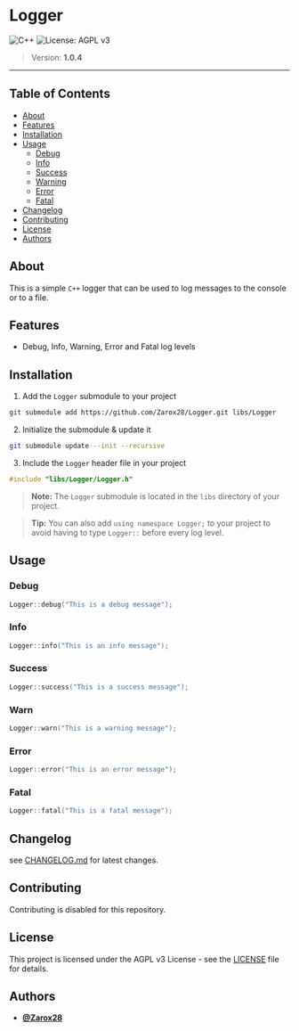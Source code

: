 # Logger

![C++](https://img.shields.io/badge/c++-%2300599C.svg?style=for-the-badge&logo=c%2B%2B&logoColor=white)
![License: AGPL v3](https://img.shields.io/badge/License-AGPL_v3-blue.svg?style=for-the-badge)

> Version: **1.0.4**

---

## Table of Contents

- [About](#about)
- [Features](#features)
- [Installation](#installation)
- [Usage](#usage)
  - [Debug](#debug)
  - [Info](#info)
  - [Success](#success)
  - [Warning](#warning)
  - [Error](#error)
  - [Fatal](#fatal)
- [Changelog](#changelog)
- [Contributing](#contributing)
- [License](#license)
- [Authors](#authors)

## About

This is a simple `C++` logger that can be used to log messages to the console or to a file.

## Features

- Debug, Info, Warning, Error and Fatal log levels

## Installation

1. Add the `Logger` submodule to your project

```bash
git submodule add https://github.com/Zarox28/Logger.git libs/Logger
```

2. Initialize the submodule & update it

```bash
git submodule update --init --recursive
```

3. Include the `Logger` header file in your project

```cpp
#include "libs/Logger/Logger.h"
```

> **Note:** The `Logger` submodule is located in the `libs` directory of your project.

> **Tip:** You can also add `using namespace Logger;` to your project to avoid having to type `Logger::` before every log level.

## Usage

### Debug

```cpp
Logger::debug("This is a debug message");
```

### Info

```cpp
Logger::info("This is an info message");
```

### Success

```cpp
Logger::success("This is a success message");
```

### Warn

```cpp
Logger::warn("This is a warning message");
```

### Error

```cpp
Logger::error("This is an error message");
```

### Fatal

```cpp
Logger::fatal("This is a fatal message");
```

## Changelog

see [CHANGELOG.md](CHANGELOG.md) for latest changes.

## Contributing

Contributing is disabled for this repository.

## License

This project is licensed under the AGPL v3 License - see the [LICENSE](LICENSE.md) file for details.

## Authors

- **[@Zarox28](https://github.com/Zarox28)**
